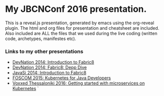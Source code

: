 # My JBCNConf 2016 presentation.

This is a reveal.js presentation, generated by emacs using the org-reveal plugin. The html and org files for presentation and cheatsheet are included.
Also included are ALL the files that we used during the live coding (written code, archetypes, manifestes etc).

### Links to my other presentations

- [DevNation 2014: Introduction to Fabric8](https://github.com/iocanel/presentations/tree/2014-devnation-introduction-to-fabric8)
- [DevNation 2014: Fabric8: Depp Dive](https://github.com/iocanel/presentations/tree/2014-devnation-fabric8-deep-dive)
- [JavaSi 2014: Introduction to Fabric8](https://github.com/iocanel/presentations/tree/2014-javasi-introduction-to-fabric8)
- [FOSCOM 2015: Kubernetes for Java Developers](https://github.com/iocanel/presentations/tree/2015-fosscom-kubernetes-for-java-developers)
- [Voxxed Thessaloniki 2016: Getting started with microservices on Kubernetes](https://github.com/iocanel/presentations/tree/2016-voxxed@thessaloniki-getting-started-with-microservices-on-kubernetes)
`
